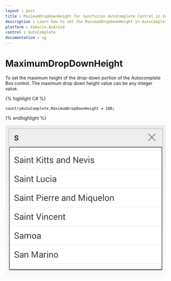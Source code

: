 ```yaml
---
layout : post
title : MaximumDropDownHeight for Syncfusion AutoComplete Control in Xamarin.Android
description : Learn how to set the MaximumDropDownHeight in AutoComplete 
platform : Xamarin.Android
control : AutoComplete
documentation : ug
---
```


# MaximumDropDownHeight

To set the maximum height of the drop-down portion of the Autocomplete Box control. The maximum drop down height value can be any integer value.

{% highlight C# %}
	
	countryAutoComplete.MaximumDropDownHeight = 200;
	 
{% endhighlight %}
	
![](images/maximumdropdownheight.png)
